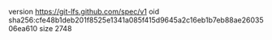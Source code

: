 version https://git-lfs.github.com/spec/v1
oid sha256:cfe48b1deb201f8525e1341a085f415d9645a2c16eb1b7eb88ae2603506ea610
size 2748
